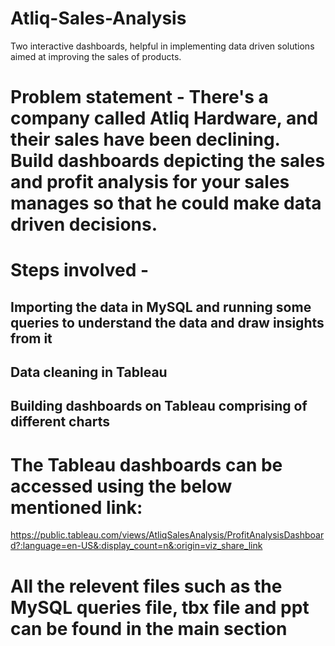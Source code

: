 # Atliq-Sales-Analysis
Two interactive dashboards, helpful in implementing data driven solutions aimed at improving the sales of products.

# Problem statement - There's a company called Atliq Hardware, and their sales have been declining. Build dashboards depicting the sales and profit analysis for your sales manages so that he could make data driven decisions.

# Steps involved - 
## Importing the data in MySQL and running some queries to understand the data and draw insights from it
## Data cleaning in Tableau
## Building dashboards on Tableau comprising of different charts

# The Tableau dashboards can be accessed using the below mentioned link:
https://public.tableau.com/views/AtliqSalesAnalysis/ProfitAnalysisDashboard?:language=en-US&:display_count=n&:origin=viz_share_link

# All the relevent files such as the MySQL queries file, tbx file and ppt can be found in the main section

